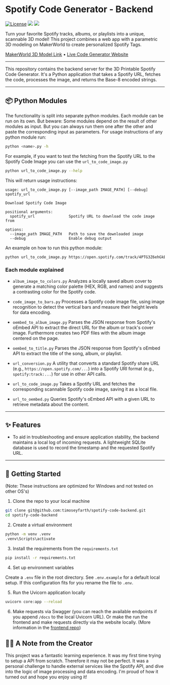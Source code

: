 ﻿# Spotify Code Generator - Backend

[![License](https://img.shields.io/github/license/timoseyfarth/smoothiepy)](https://github.com/timoseyfarth/spotify-code-backend/blob/main/LICENSE)
[![](https://img.shields.io/badge/GitHub-Frontend-blue)](https://github.com/timoseyfarth/spotify-code-frontend)
[![](https://img.shields.io/badge/GitHub-Main%20Repo-white)](https://github.com/timoseyfarth/spotify-code-project)

Turn your favorite Spotify tracks, albums, or playlists into a unique, scannable 3D model! This project combines a web app with a parametric 3D modeling on MakerWorld to create personalized Spotify Tags.

[MakerWorld 3D Model Link](https://makerworld.com/en/models/1660269-customizable-spotify-keychain-tag) • [Live Code Generator Website](https://spotify-code.seyfarth.dev/)

---

This repository contains the backend server for the 3D Printable Spotify Code Generator. It's a Python application that takes a Spotify URL, fetches the code, processes the image, and returns the Base-8 encoded strings.

---

## 📦 Python Modules

The functionality is split into separate python modules. Each module can be run on its own. But beware: Some modules depend on the result of other modules as input. But you can always run them one after the other and paste the corresponding input as parameters. For usage instructions of any python module run:
```bash
python <name>.py -h
```

For example, if you want to test the fetching from the Spotify URL to the Spotify Code Image you can use the  `url_to_code_image.py`

```bash
python url_to_code_image.py --help
```

This will return usage instructions:
```Console
usage: url_to_code_image.py [--image_path IMAGE_PATH] [--debug] spotify_url

Download Spotify Code Image

positional arguments:
  spotify_url               Spotify URL to download the code image from

options:
  --image_path IMAGE_PATH   Path to save the downloaded image
  --debug                   Enable debug output
```

An example on how to run this python module:
```bash
python url_to_code_image.py https://open.spotify.com/track/4PTG3Z6ehGkBFwjybzWkR8
```

### Each module explained

* `album_image_to_colors.py`
    Analyzes a locally saved album cover to generate a matching color palette (HEX, RGB, and names) and suggests a contrasting color for the Spotify code.

* `code_image_to_bars.py`
    Processes a Spotify code image file, using image recognition to detect the vertical bars and measure their height levels for data encoding.

* `oembed_to_album_image.py`
    Parses the JSON response from Spotify's oEmbed API to extract the direct URL for the album or track's cover image. Furthermore creates two PDF files with the album image centered on the page.

* `oembed_to_title.py`
    Parses the JSON response from Spotify's oEmbed API to extract the title of the song, album, or playlist.

* `url_conversion.py`
    A utility that converts a standard Spotify share URL (e.g., `https://open.spotify.com/...`) into a Spotify URI format (e.g., `spotify:track:...`) for use in other API calls.

* `url_to_code_image.py`
    Takes a Spotify URL and fetches the corresponding scannable Spotify code image, saving it as a local file.

* `url_to_oembed.py`
    Queries Spotify's oEmbed API with a given URL to retrieve metadata about the content.

---

## ✨ Features

* To aid in troubleshooting and ensure application stability, the backend maintains a local log of incoming requests. A lightweight SQLite database is used to record the timestamp and the requested Spotify URL.

---

## 🚀 Getting Started

(Note: These instructions are optimized for Windows and not tested on other OS's)

1. Clone the repo to your local machine
```bash
git clone git@github.com:timoseyfarth/spotify-code-backend.git
cd spotify-code-backend
```

2. Create a virtual environment
```bash
python -m venv .venv
.venv\Scripts\activate
```

3. Install the requirements from the `requirements.txt`
```bash
pip install -r requirements.txt
```

4. Set up environment variables

Create a `.env` file in the root directory. See `.env.example` for a default local setup. If this configuration fits for you rename the file to `.env`.

5. Run the Uvicorn application locally
```bash
uvicorn core:app --reload
```

6. Make requests via Swagger (you can reach the available endpoints if you append `/docs` to the local Uvicorn URL). Or make the run the frontend and make requests directly via the website locally. (More information in the [frontend repo](https://github.com/timoseyfarth/spotify-code-frontend))

## 👨‍💻 A Note from the Creator

This project was a fantastic learning experience. It was my first time trying to setup a API from scratch. Therefore it may not be perfect. It was a personal challenge to handle external services like the Spotify API, and dive into the logic of image processing and data encoding. I'm proud of how it turned out and hope you enjoy using it!



